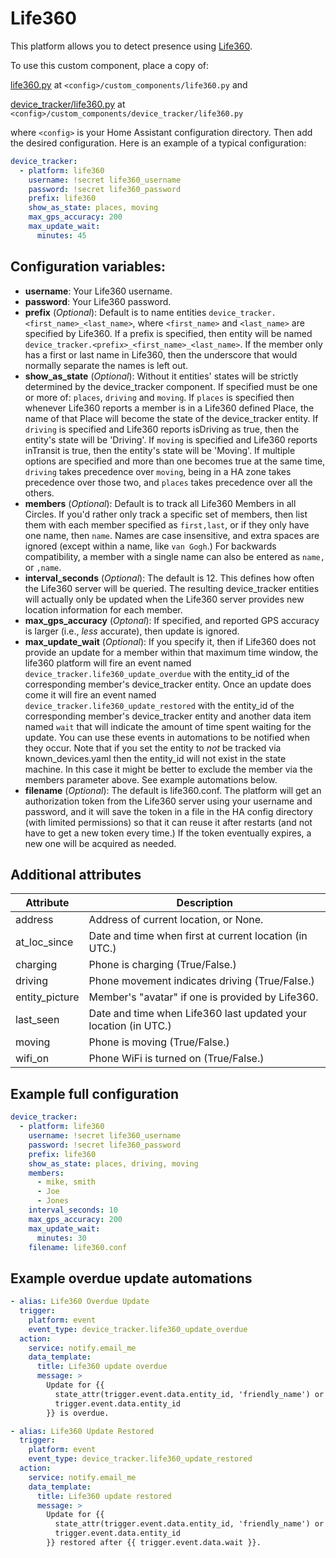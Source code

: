 # Life360
This platform allows you to detect presence using [Life360](http://life360.com/).

To use this custom component, place a copy of:

[life360.py](https://github.com/pnbruckner/homeassistant-config/blob/master/custom_components/life360.py) at `<config>/custom_components/life360.py` and

[device_tracker/life360.py](https://github.com/pnbruckner/homeassistant-config/blob/master/custom_components/device_tracker/life360.py) at `<config>/custom_components/device_tracker/life360.py`

where `<config>` is your Home Assistant configuration directory. Then add the desired configuration. Here is an example of a typical configuration:
```yaml
device_tracker:
  - platform: life360
    username: !secret life360_username
    password: !secret life360_password
    prefix: life360
    show_as_state: places, moving
    max_gps_accuracy: 200
    max_update_wait:
      minutes: 45
```
## Configuration variables:

- **username**: Your Life360 username.
- **password**: Your Life360 password.
- **prefix** (*Optional*): Default is to name entities `device_tracker.<first_name>_<last_name>`, where `<first_name>` and `<last_name>` are specified by Life360. If a prefix is specified, then entity will be named `device_tracker.<prefix>_<first_name>_<last_name>`. If the member only has a first or last name in Life360, then the underscore that would normally separate the names is left out.
- **show_as_state** (*Optional*): Without it entities' states will be strictly determined by the device_tracker component. If specified must be one or more of: `places`, `driving` and `moving`. If `places` is specified then whenever Life360 reports a member is in a Life360 defined Place, the name of that Place will become the state of the device_tracker entity. If `driving` is specified and Life360 reports isDriving as true, then the entity's state will be 'Driving'. If `moving` is specified and Life360 reports inTransit is true, then the entity's state will be 'Moving'. If multiple options are specified and more than one becomes true at the same time, `driving` takes precedence over `moving`, being in a HA zone takes precedence over those two, and `places` takes precedence over all the others.
- **members** (*Optional*): Default is to track all Life360 Members in all Circles. If you'd rather only track a specific set of members, then list them with each member specified as `first,last`, or if they only have one name, then `name`. Names are case insensitive, and extra spaces are ignored (except within a name, like `van Gogh`.) For backwards compatibility, a member with a single name can also be entered as `name,` or `,name`.
- **interval_seconds** (*Optional*): The default is 12. This defines how often the Life360 server will be queried. The resulting device_tracker entities will actually only be updated when the Life360 server provides new location information for each member.
- **max_gps_accuracy** (*Optonal*): If specified, and reported GPS accuracy is larger (i.e., *less* accurate), then update is ignored.
- **max_update_wait** (*Optional*): If you specify it, then if Life360 does not provide an update for a member within that maximum time window, the life360 platform will fire an event named `device_tracker.life360_update_overdue` with the entity_id of the corresponding member's device_tracker entity. Once an update does come it will fire an event named `device_tracker.life360_update_restored` with the entity_id of the corresponding member's device_tracker entity and another data item named `wait` that will indicate the amount of time spent waiting for the update. You can use these events in automations to be notified when they occur. Note that if you set the entity to _not_ be tracked via known_devices.yaml then the entity_id will not exist in the state machine. In this case it might be better to exclude the member via the members parameter above. See example automations below.
- **filename** (*Optional*): The default is life360.conf. The platform will get an authorization token from the Life360 server using your username and password, and it will save the token in a file in the HA config directory (with limited permissions) so that it can reuse it after restarts (and not have to get a new token every time.) If the token eventually expires, a new one will be acquired as needed.
## Additional attributes
Attribute | Description
-|-
address | Address of current location, or None.
at_loc_since | Date and time when first at current location (in UTC.)
charging | Phone is charging (True/False.)
driving | Phone movement indicates driving (True/False.)
entity_picture | Member's "avatar" if one is provided by Life360.
last_seen | Date and time when Life360 last updated your location (in UTC.)
moving | Phone is moving (True/False.)
wifi_on | Phone WiFi is turned on (True/False.)
## Example full configuration
```yaml
device_tracker:
  - platform: life360
    username: !secret life360_username
    password: !secret life360_password
    prefix: life360
    show_as_state: places, driving, moving
    members:
      - mike, smith
      - Joe
      - Jones
    interval_seconds: 10
    max_gps_accuracy: 200
    max_update_wait:
      minutes: 30
    filename: life360.conf
```
## Example overdue update automations
```yaml
- alias: Life360 Overdue Update
  trigger:
    platform: event
    event_type: device_tracker.life360_update_overdue
  action:
    service: notify.email_me
    data_template:
      title: Life360 update overdue
      message: >
        Update for {{
          state_attr(trigger.event.data.entity_id, 'friendly_name') or
          trigger.event.data.entity_id
        }} is overdue.

- alias: Life360 Update Restored
  trigger:
    platform: event
    event_type: device_tracker.life360_update_restored
  action:
    service: notify.email_me
    data_template:
      title: Life360 update restored
      message: >
        Update for {{
          state_attr(trigger.event.data.entity_id, 'friendly_name') or
          trigger.event.data.entity_id
        }} restored after {{ trigger.event.data.wait }}.
```
